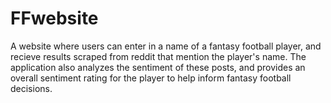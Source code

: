 # FFwebsite

A website where users can enter in a name of a fantasy football player, and recieve results scraped from reddit that mention the player's name. The application also analyzes the sentiment of these posts, and provides an overall sentiment rating for the player to help inform fantasy football decisions.
